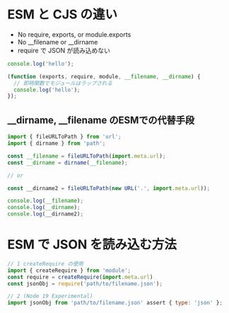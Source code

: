 # ESM と CJS の違い
- No require, exports, or module.exports
- No __filename or __dirname
- require で JSON が読み込めない

```js:hello.cjs
console.log('hello');
```

```js:Node.js CJSの実行時
(function (exports, require, module, __filename, __dirname) {
  // 即時関数でモジュールはラップされる
  console.log('hello');
});
```

## __dirname, __filename のESMでの代替手段
```js
import { fileURLToPath } from 'url';
import { dirname } from 'path';

const __filename = fileURLToPath(import.meta.url);
const __dirname = dirname(__filename);

// or

const __dirname2 = fileURLToPath(new URL('.', import.meta.url));

console.log(__filename);
console.log(__dirname);
console.log(__dirname2);
```

# ESM で JSON を読み込む方法
```js
// 1 createRequire の使用
import { createRequire } from 'module';
const require = createRequire(import.meta.url)
const jsonObj = require('path/to/filename.json');

// 2 (Node 19 Experimental)
import jsonObj from 'path/to/filename.json' assert { type: 'json' };
```